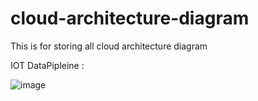 # cloud-architecture-diagram
This is for storing all cloud architecture diagram

IOT DataPipleine : 

![image](https://github.com/Ankitpatel1234/cloud-architecture-diagram/assets/99385543/cb9681ec-2619-42b2-a23e-e7e5d49b12e9)

